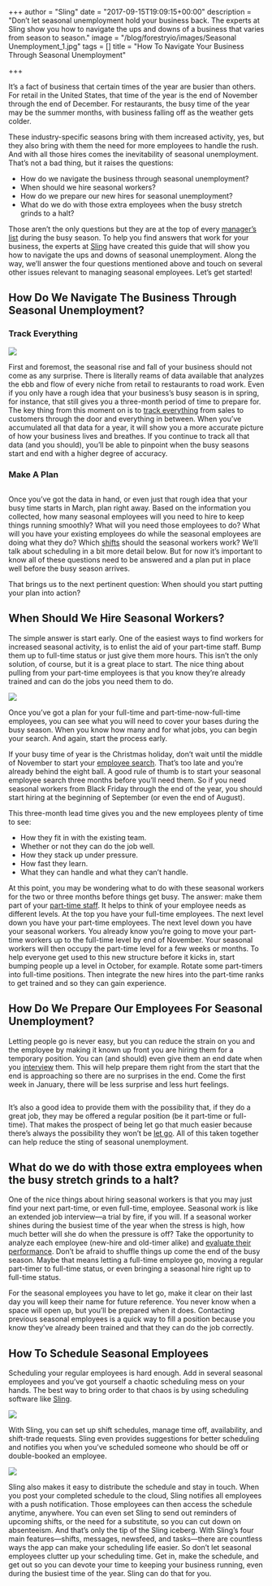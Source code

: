 +++
author = "Sling"
date = "2017-09-15T19:09:15+00:00"
description = "Don’t let seasonal unemployment hold your business back. The experts at Sling show you how to navigate the ups and downs of a business that varies from season to season."
image = "/blog/forestryio/images/Seasonal Unemployment_1.jpg"
tags = []
title = "How To Navigate Your Business Through Seasonal Unemployment"

+++


It’s a fact of business that certain times of the year are busier than others. For retail in the United States, that time of the year is the end of November through the end of December. For restaurants, the busy time of the year may be the summer months, with business falling off as the weather gets colder.

These industry-specific seasons bring with them increased activity, yes, but they also bring with them the need for more employees to handle the rush. And with all those hires comes the inevitability of seasonal unemployment. That’s not a bad thing, but it raises the questions:

* How do we navigate the business through seasonal unemployment?
* When should we hire seasonal workers?
* How do we prepare our new hires for seasonal unemployment?
* What do we do with those extra employees when the busy stretch grinds to a halt?

Those aren’t the only questions but they are at the top of every [manager’s list](https://getsling.com/blog/post/no-call-no-show/) during the busy season. To help you find answers that work for your business, the experts at [Sling](https://getsling.com/) have created this guide that will show you how to navigate the ups and downs of seasonal unemployment. Along the way, we’ll answer the four questions mentioned above and touch on several other issues relevant to managing seasonal employees. Let’s get started!

## How Do We Navigate The Business Through Seasonal Unemployment?

### Track Everything

<img src="/blog/forestryio/images/Seasonal%20Unemployment_7.jpg" class=" forestry--none forestry--none" style="float: none;">

First and foremost, the seasonal rise and fall of your business should not come as any surprise. There is literally reams of data available that analyzes the ebb and flow of every niche from retail to restaurants to road work. Even if you only have a rough idea that your business’s busy season is in spring, for instance, that still gives you a three-month period of time to prepare for. The key thing from this moment on is to [track everything](https://getsling.com/blog/post/effective-leaders/) from sales to customers through the door and everything in between. When you’ve accumulated all that data for a year, it will show you a more accurate picture of how your business lives and breathes. If you continue to track all that data (and you should), you’ll be able to pinpoint when the busy seasons start and end with a higher degree of accuracy.

### Make A Plan

<img src="/blog/forestryio/images/Seasonal%20Unemployment_2.jpg" alt="" class=" forestry--none" style="float: none;">

Once you’ve got the data in hand, or even just that rough idea that your busy time starts in March, plan right away. Based on the information you collected, how many seasonal employees will you need to hire to keep things running smoothly? What will you need those employees to do? What will you have your existing employees do while the seasonal employees are doing what they do? Which [shifts](https://getsling.com/blog/post/rotating-shift/) should the seasonal workers work? We’ll talk about scheduling in a bit more detail below. But for now it’s important to know all of these questions need to be answered and a plan put in place well before the busy season arrives.

That brings us to the next pertinent question: When should you start putting your plan into action?

## When Should We Hire Seasonal Workers?

The simple answer is start early. One of the easiest ways to find workers for increased seasonal activity, is to enlist the aid of your part-time staff. Bump them up to full-time status or just give them more hours. This isn’t the only solution, of course, but it is a great place to start. The nice thing about pulling from your part-time employees is that you know they’re already trained and can do the jobs you need them to do.

<img src="/blog/forestryio/images/Seasonal%20Unemployment_4.png" class=" forestry--none forestry--none" style="float: none;">

Once you’ve got a plan for your full-time and part-time-now-full-time employees, you can see what you will need to cover your bases during the busy season. When you know how many and for what jobs, you can begin your search. And again, start the process early.

If your busy time of year is the Christmas holiday, don’t wait until the middle of November to start your [employee search](https://getsling.com/blog/post/find-employees/). That’s too late and you’re already behind the eight ball. A good rule of thumb is to start your seasonal employee search three months before you’ll need them. So if you need seasonal workers from Black Friday through the end of the year, you should start hiring at the beginning of September (or even the end of August).

This three-month lead time gives you and the new employees plenty of time to see:

* How they fit in with the existing team.
* Whether or not they can do the job well.
* How they stack up under pressure.
* How fast they learn.
* What they can handle and what they can’t handle.

At this point, you may be wondering what to do with these seasonal workers for the two or three months before things get busy. The answer: make them part of your [part-time staff](https://getsling.com/blog/post/how-do-i-keep-my-employees-longer/). It helps to think of your employee needs as different levels. At the top you have your full-time employees. The next level down you have your part-time employees. The next level down you have your seasonal workers. You already know you’re going to move your part-time workers up to the full-time level by end of November. Your seasonal workers will then occupy the part-time level for a few weeks or months. To help everyone get used to this new structure before it kicks in, start bumping people up a level in October, for example. Rotate some part-timers into full-time positions. Then integrate the new hires into the part-time ranks to get trained and so they can gain experience.

## How Do We Prepare Our Employees For Seasonal Unemployment?

Letting people go is never easy, but you can reduce the strain on you and the employee by making it known up front you are hiring them for a temporary position. You can (and should) even give them an end date when you [interview](https://getsling.com/blog/post/restaurant-interview-questions/) them. This will help prepare them right from the start that the end is approaching so there are no surprises in the end. Come the first week in January, there will be less surprise and less hurt feelings.

<img src="/blog/forestryio/images/Screen%20Shot%202017-09-15%20at%203.16.04%20PM.png" alt="" class=" forestry--none" style="float: none;">

It’s also a good idea to provide them with the possibility that, if they do a great job, they may be offered a regular position (be it part-time or full-time). That makes the prospect of being let go that much easier because there’s always the possibility they won’t be [let go](https://getsling.com/blog/post/exit-interview-questions/). All of this taken together can help reduce the sting of seasonal unemployment.

## What do we do with those extra employees when the busy stretch grinds to a halt?

One of the nice things about hiring seasonal workers is that you may just find your next part-time, or even full-time, employee. Seasonal work is like an extended job interview—a trial by fire, if you will. If a seasonal worker shines during the busiest time of the year when the stress is high, how much better will she do when the pressure is off? Take the opportunity to analyze each employee (new-hire and old-timer alike) and [evaluate their performance](https://getsling.com/blog/post/employee-engagement-ideas/). Don’t be afraid to shuffle things up come the end of the busy season. Maybe that means letting a full-time employee go,  moving a regular part-timer to full-time status, or even bringing a seasonal hire right up to full-time status.

For the seasonal employees you have to let go, make it clear on their last day  you will keep their name for future reference. You never know when a space will open up, but you’ll be prepared when it does. Contacting previous seasonal employees is a quick way to fill a position because you know they’ve already been trained and that they can do the job correctly.

## How To Schedule Seasonal Employees

Scheduling your regular employees is hard enough. Add in several seasonal employees and you’ve got yourself a chaotic scheduling mess on your hands. The best way to bring order to that chaos is by using scheduling software like [Sling](https://getsling.com/).

<img src="/blog/forestryio/images/Seasonal%20Unemployment_5.png" class=" forestry--none" style="float: none;">

With Sling, you can set up shift schedules, manage time off, availability, and shift-trade requests. Sling even provides suggestions for better scheduling and notifies you when you’ve scheduled someone who should be off or double-booked an employee.

<img src="/blog/forestryio/images/Seasonal%20Unemployment_3.png" class=" forestry--none forestry--none" style="float: none;">

Sling also makes it easy to distribute the schedule and stay in touch. When you post your completed schedule to the cloud, Sling notifies all employees with a push notification. Those employees can then access the schedule anytime, anywhere. You can even set Sling to send out reminders of upcoming shifts, or the need for a substitute, so you can cut down on absenteeism. And that’s only the tip of the Sling iceberg. With Sling’s four main features—shifts, messages, newsfeed, and tasks—there are countless ways the app can make your scheduling life easier. So don’t let seasonal employees clutter up your scheduling time. Get in, make the schedule, and get out so you can devote your time to keeping your business running, even during the busiest time of the year. Sling can do that for you.